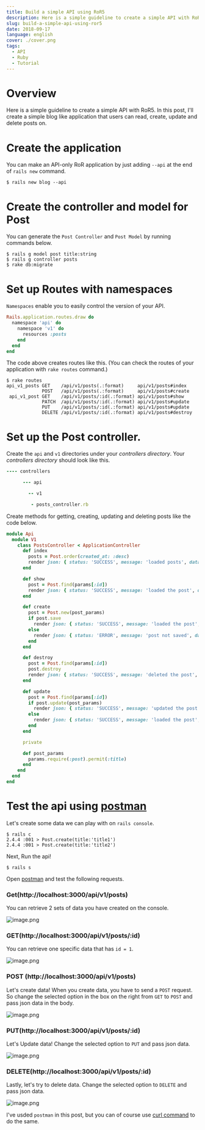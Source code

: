 ```yaml
---
title: Build a simple API using RoR5
description: Here is a simple guideline to create a simple API with RoR5. In this post, I'll create a simple blog like application that users can read, create, update and delete posts on.
slug: build-a-simple-api-using-ror5
date: 2018-09-17
language: english
cover: ./cover.png
tags: 
  - API
  - Ruby
  - Tutorial
---
```

# Overview
 Here is a simple guideline to create a simple API with RoR5. In this post, I'll create a simple blog like application that users can read, create, update and delete posts on.

# Create the application
 You can make an API-only RoR application by just adding `--api` at the end of `rails new` command.

```console
$ rails new blog --api
```
# Create the controller and model for Post
 You can generate the `Post Controller` and `Post Model` by running commands below.

```console
$ rails g model post title:string
$ rails g controller posts
$ rake db:migrate
```

# Set up Routes with namespaces
 `Namespaces` enable you to easily control the version of your API. 

```Ruby
Rails.application.routes.draw do
  namespace 'api' do
    namespace 'v1' do
      resources :posts
    end
  end
end
```

 The code above creates routes like this. (You can check the routes of your application with `rake routes` command.)

```console
$ rake routes
api_v1_posts GET    /api/v1/posts(.:format)     api/v1/posts#index
             POST   /api/v1/posts(.:format)     api/v1/posts#create
 api_v1_post GET    /api/v1/posts/:id(.:format) api/v1/posts#show
             PATCH  /api/v1/posts/:id(.:format) api/v1/posts#update
             PUT    /api/v1/posts/:id(.:format) api/v1/posts#update
             DELETE /api/v1/posts/:id(.:format) api/v1/posts#destroy
```

# Set up the Post controller.
 Create the `api` and `v1` directories under your _controllers directory_. Your _controllers directory_ should look like this.

```Ruby 
---- controllers

      --- api

        -- v1

         - posts_controller.rb
```
 
 Create methods for getting, creating, updating and deleting posts like the code below.

```Ruby 
module Api
  module V1
    class PostsController < ApplicationController
      def index
        posts = Post.order(created_at: :desc)
        render json: { status: 'SUCCESS', message: 'loaded posts', data: posts }
      end

      def show
        post = Post.find(params[:id])
        render json: { status: 'SUCCESS', message: 'loaded the post', data: post }
      end

      def create
        post = Post.new(post_params)
        if post.save
          render json: { status: 'SUCCESS', message: 'loaded the post', data: post }
        else
          render json: { status: 'ERROR', message: 'post not saved', data: post.errors }
        end
      end

      def destroy
        post = Post.find(params[:id])
        post.destroy
        render json: { status: 'SUCCESS', message: 'deleted the post', data: post }
      end

      def update
        post = Post.find(params[:id])
        if post.update(post_params)
          render json: { status: 'SUCCESS', message: 'updated the post', data: post }
        else
          render json: { status: 'SUCCESS', message: 'loaded the post', data: post }
        end
      end

      private

      def post_params
        params.require(:post).permit(:title)
      end
    end
  end
end
```

# Test the api using [postman](https://www.getpostman.com/)
Let's create some data we can play with on `rails console`.

```
$ rails c 
2.4.4 :001 > Post.create(title:'title1')
2.4.4 :001 > Post.create(title:'title2')
```

Next, Run the api!

```console
$ rails s
```

Open [postman](https://www.getpostman.com/) and test the following requests.

### Get(http://localhost:3000/api/v1/posts)
You can retrieve 2 sets of data you have created on the console.

![image.png](https://qiita-image-store.s3.amazonaws.com/0/258219/bd494dc7-7303-c48b-f0d5-a784331f1c50.png)

### GET(http://localhost:3000/api/v1/posts/:id)
You can retrieve one specific data that has `id = 1`.

![image.png](https://qiita-image-store.s3.amazonaws.com/0/258219/0f35b92e-f51c-4bba-1db4-69ac07035b19.png)

### POST (http://localhost:3000/api/v1/posts)
Let's create data!
When you create data, you have to send a `POST` request.  
So change the selected option in the box on the right from `GET` to `POST` and pass json data in the body.

![image.png](https://qiita-image-store.s3.amazonaws.com/0/258219/0fb6d53a-f0f8-fdef-170e-3ca79d7457b7.png)

### PUT(http://localhost:3000/api/v1/posts/:id)
Let's Update data!
Change the selected option to `PUT` and pass json data.

![image.png](https://qiita-image-store.s3.amazonaws.com/0/258219/76d01d80-99ea-0980-2042-b52971dd2a05.png)

### DELETE(http://localhost:3000/api/v1/posts/:id)
Lastly, let's try to delete data.
Change the selected option to `DELETE` and pass json data.

![image.png](https://qiita-image-store.s3.amazonaws.com/0/258219/d37392ff-eb77-14fc-17d1-86a42a9adcd6.png)

I've usded `postman` in this post, but you can of course use [curl command](https://curl.haxx.se/docs/manpage.html) to do the same.
